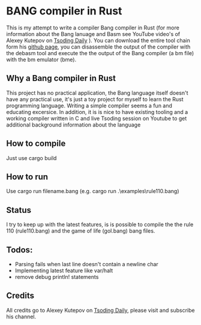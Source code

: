 # BANG compiler in Rust

This is my attempt to write a compiler Bang compiler in Rust (for more information about the Bang lanuage and Basm see YouTube video's of Alexey Kutepov on [Tsoding Daily](https://www.youtube.com/channel/UCrqM0Ym_NbK1fqeQG2VIohg) ).
You can download the entire tool chain form his [github page](https://github.com/tsoding/bm), you can disassemble the output of the compiler with the debasm tool and execute the the output of the Bang compiler (a bm file) with the bm emulator (bme).


## Why a Bang compiler in Rust
This project has no practical application, the Bang language itself doesn't have any practical use, it's just a toy project for myself to learn the Rust programming language. Writing a simple compiler seems a fun and educating excersice. 
In addition, it is is nice to have existing tooling and a working compiler written in C and live Tsoding session on Youtube to get additional background information about the language


## How to compile
Just use cargo build

## How to run
Use cargo run filename.bang (e.g. cargo run .\examples\rule110.bang)


## Status
I try to keep up with the latest features, is is possible to compile the the rule 110 (rule110.bang) and the game of life (gol.bang) bang files.

## Todos:
* Parsing fails when last line doesn't contain a newline char
* Implementing latest feature like var/halt 
* remove debug println! statements

## Credits
All credits go to Alexey Kutepov on [Tsoding Daily](https://www.youtube.com/channel/UCrqM0Ym_NbK1fqeQG2VIohg), please visit and subscribe his channel.





